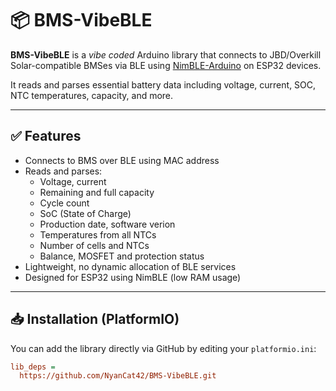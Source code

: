 # 📦 BMS-VibeBLE

**BMS-VibeBLE** is a *_vibe coded_* Arduino library that connects to JBD/Overkill Solar-compatible BMSes via BLE using [NimBLE-Arduino](https://github.com/h2zero/NimBLE-Arduino) on ESP32 devices.

It reads and parses essential battery data including voltage, current, SOC, NTC temperatures, capacity, and more.

---

## ✅ Features

- Connects to BMS over BLE using MAC address
- Reads and parses:
  - Voltage, current
  - Remaining and full capacity
  - Cycle count
  - SoC (State of Charge)
  - Production date, software verion
  - Temperatures from all NTCs
  - Number of cells and NTCs
  - Balance, MOSFET and protection status
- Lightweight, no dynamic allocation of BLE services
- Designed for ESP32 using NimBLE (low RAM usage)

---

## 📥 Installation (PlatformIO)

You can add the library directly via GitHub by editing your `platformio.ini`:

```ini
lib_deps =
  https://github.com/NyanCat42/BMS-VibeBLE.git
